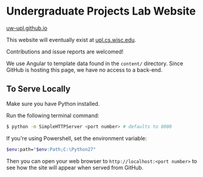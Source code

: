 # Undergraduate Projects Lab Website

[uw-upl.github.io](http://uw-upl.github.io)

This website will eventually exist at [upl.cs.wisc.edu](http://upl.cs.wisc.edu).

Contributions and issue reports are welcomed!

We use Angular to template data found in the `content/` directory.
Since GitHub is hosting this page, we have no access to a back-end.

## To Serve Locally

Make sure you have Python installed.

Run the following terminal command:

```bash
$ python -m SimpleHTTPServer <port number> # defaults to 8000
```

If you're using Powershell, set the environment variable:

```bash
$env:path="$env:Path;C:\Python27"
 ```
 
Then you can open your web browser to `http://localhost:<port number>` to see
how the site will appear when served from GitHub.

